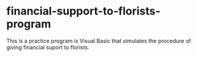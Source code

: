 # financial-support-to-florists-program
This is a practice program is Visual Basic that simulates the procedure of giving financial suport to florists.
